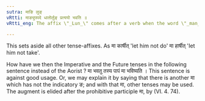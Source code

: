 ```yaml
---
sutra: माङि लुङ्
vRtti: माङ्युपपदे धातोर्लुङ् प्रत्ययो भवति ॥
vRtti_eng: The affix \"_Lun_\" comes after a verb when the word \"_man_\" is used in connection with it.

---
```

This sets aside all other tense-affixes. As मा कार्षीत् 'let him not do' मा हार्षीत् 'Iet him not take'.

How have we then the Imperative and the Future tenses in the following sentence instead of the Aorist ? मा भवतु तस्य पापं मा भविष्यति । This sentence is against good usage. Or, we may explain it by saying that there is another मा which has not the indicatory ङ; and with that मा, other tenses may be used. The augment is elided after the prohibitive participle मा, by (VI. 4. 74).